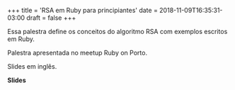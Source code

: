 +++
title = 'RSA em Ruby para principiantes'
date = 2018-11-09T16:35:31-03:00
draft = false
+++

Essa palestra define os conceitos do algoritmo RSA com exemplos escritos em Ruby.

Palestra apresentada no meetup Ruby on Porto.

Slides em inglês.

**Slides**
